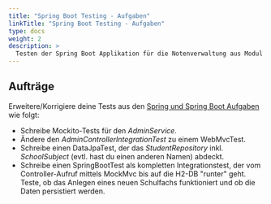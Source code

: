 ```yaml
---
title: "Spring Boot Testing - Aufgaben"
linkTitle: "Spring Boot Testing - Aufgaben"
type: docs
weight: 2
description: >
  Testen der Spring Boot Applikation für die Notenverwaltung aus Modul #J8
---
```


## Aufträge

Erweitere/Korrigiere deine Tests aus den [Spring und Spring Boot Aufgaben](./01_spring/) wie folgt:

- Schreibe Mockito-Tests für den _AdminService_.
- Ändere den _AdminControllerIntegrationTest_ zu einem WebMvcTest.
- Schreibe einen DataJpaTest, der das _StudentRepository_ inkl. _SchoolSubject_ (evtl. hast du einen anderen Namen) abdeckt.
- Schreibe einen SpringBootTest als kompletten Integrationstest, der vom Controller-Aufruf mittels MockMvc bis auf die H2-DB "runter" geht. Teste, ob das Anlegen eines neuen Schulfachs funktioniert und ob die Daten persistiert werden.

